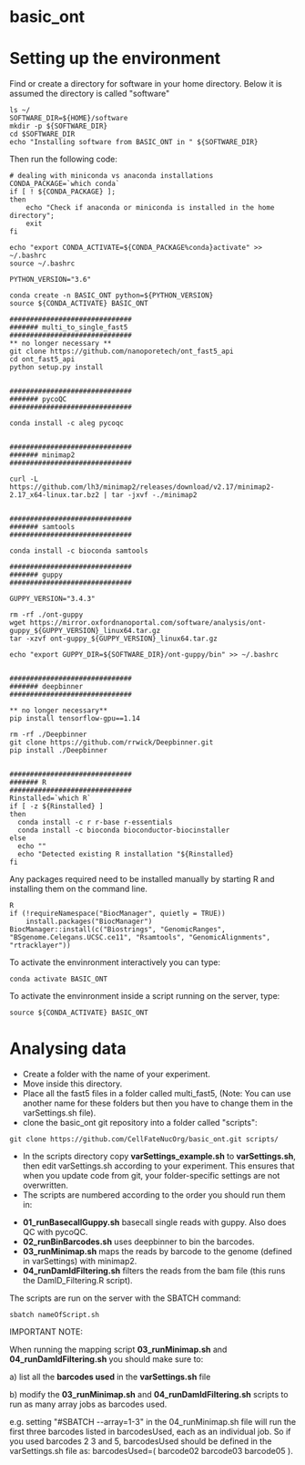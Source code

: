 # basic_ont

# Setting up the environment
Find or create a directory for software in your home directory. Below it is assumed the directory is called "software" 
```
ls ~/
SOFTWARE_DIR=${HOME}/software
mkdir -p ${SOFTWARE_DIR}
cd $SOFTWARE_DIR
echo "Installing software from BASIC_ONT in " ${SOFTWARE_DIR}
```

Then run the following code:
```
# dealing with miniconda vs anaconda installations
CONDA_PACKAGE=`which conda`
if [ ! ${CONDA_PACKAGE} ]; 
then 
	echo "Check if anaconda or miniconda is installed in the home directory";
    exit
fi

echo "export CONDA_ACTIVATE=${CONDA_PACKAGE%conda}activate" >> ~/.bashrc
source ~/.bashrc

PYTHON_VERSION="3.6"

conda create -n BASIC_ONT python=${PYTHON_VERSION}
source ${CONDA_ACTIVATE} BASIC_ONT

##############################
####### multi_to_single_fast5 
##############################
** no longer necessary **
git clone https://github.com/nanoporetech/ont_fast5_api
cd ont_fast5_api
python setup.py install


##############################
####### pycoQC
##############################

conda install -c aleg pycoqc


##############################
####### minimap2
##############################

curl -L https://github.com/lh3/minimap2/releases/download/v2.17/minimap2-2.17_x64-linux.tar.bz2 | tar -jxvf -./minimap2


##############################
####### samtools 
##############################

conda install -c bioconda samtools

##############################
####### guppy
##############################

GUPPY_VERSION="3.4.3"

rm -rf ./ont-guppy
wget https://mirror.oxfordnanoportal.com/software/analysis/ont-guppy_${GUPPY_VERSION}_linux64.tar.gz
tar -xzvf ont-guppy_${GUPPY_VERSION}_linux64.tar.gz

echo "export GUPPY_DIR=${SOFTWARE_DIR}/ont-guppy/bin" >> ~/.bashrc


##############################
####### deepbinner
##############################

** no longer necessary**
pip install tensorflow-gpu==1.14

rm -rf ./Deepbinner
git clone https://github.com/rrwick/Deepbinner.git
pip install ./Deepbinner


##############################
####### R
##############################
Rinstalled=`which R`
if [ -z ${Rinstalled} ] 
then
  conda install -c r r-base r-essentials
  conda install -c bioconda bioconductor-biocinstaller
else
  echo ""
  echo "Detected existing R installation "${Rinstalled}
fi
```

Any packages required need to be installed manually by starting R and installing them on the command line.
```
R
if (!requireNamespace("BiocManager", quietly = TRUE))
    install.packages("BiocManager")
BiocManager::install(c("Biostrings", "GenomicRanges", "BSgenome.Celegans.UCSC.ce11", "Rsamtools", "GenomicAlignments", "rtracklayer"))
```


To activate the envinronment interactively you can type:
```
conda activate BASIC_ONT
```
To activate the envinronment inside a script running on the server, type:
```
source ${CONDA_ACTIVATE} BASIC_ONT
```

# Analysing data
* Create a folder with the name of your experiment. 
* Move inside this directory. 
* Place all the fast5 files in a folder called multi_fast5, (Note: You can use another name for these folders but then you have to change them in the varSettings.sh file).
* clone the basic_ont git repository into a folder called "scripts":
```
git clone https://github.com/CellFateNucOrg/basic_ont.git scripts/
```

* In the scripts directory copy __varSettings_example.sh__ to __varSettings.sh__, then edit varSettings.sh according to your experiment. This ensures that when you update code from git, your folder-specific settings are not overwritten.
* The scripts are numbered according to the order you should run them in:
- __01_runBasecallGuppy.sh__ basecall single reads with guppy. Also does QC with pycoQC.
- __02_runBinBarcodes.sh__ uses deepbinner to bin the barcodes.
- __03_runMinimap.sh__ maps the reads by barcode to the genome (defined in varSettings) with minimap2.
- __04_runDamIdFiltering.sh__ filters the reads from the bam file (this runs the DamID_Filtering.R script).

The scripts are run on the server with the SBATCH command:
```
sbatch nameOfScript.sh
```

IMPORTANT NOTE:

When running the mapping script __03_runMinimap.sh__ and __04_runDamIdFiltering.sh__ you should make sure to:

a) list all the __barcodes used__ in the __varSettings.sh__ file

b) modify the __03_runMinimap.sh__ and __04_runDamIdFiltering.sh__ scripts to run as many array jobs as barcodes used. 

e.g. setting "#SBATCH --array=1-3" in the 04_runMinimap.sh file will run the first three barcodes listed in barcodesUsed, each as an individual job. So if you used barcodes 2 3 and 5, barcodesUsed should be defined in the varSettings.sh file as: barcodesUsed=( barcode02 barcode03 barcode05 ).








